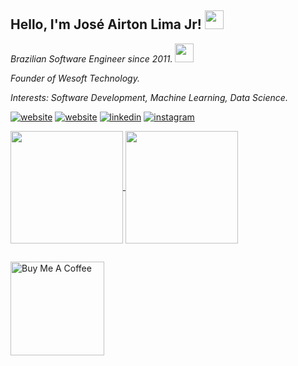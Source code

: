 ## Hello, I'm José Airton Lima Jr! <img src="https://raw.githubusercontent.com/MartinHeinz/MartinHeinz/master/wave.gif" width="30px" height="30px" />

<p><em>Brazilian Software Engineer since 2011. <img src="https://media.giphy.com/media/WUlplcMpOCEmTGBtBW/giphy.gif" width="30"></em></p>
<p><em>Founder of Wesoft Technology.</em></p>
<p><em>Interests: Software Development, Machine Learning, Data Science.</em></p>

[![website](https://img.shields.io/website?label=AirtonLima.dev&style=for-the-badge&url=http://airtonlima.dev.br/)](http://airtonlima.dev.br/)
[![website](https://img.shields.io/website?label=DevSagaz&style=for-the-badge&logo=blogger&logoColor=white&url=https://devsagaz.com.br/)](https://devsagaz.com.br/)
[![linkedin](https://img.shields.io/badge/LinkedIn-0077B5?style=for-the-badge&logo=linkedin&logoColor=white)](https://www.linkedin.com/in/joseairtonjr/)
[![instagram](https://img.shields.io/badge/Instagram-E4405F?style=for-the-badge&logo=instagram&logoColor=white)](https://www.instagram.com/airtonlima.jr/)


<div>
    <a href="https://github.com/airtonlima" />
    <img align="center" height=180em" src="https://github-readme-stats.vercel.app/api?username=airtonlima&show_icons=true&theme=tokyonight&include_all_commits=true&count_private=true" />
    <img align="center" height=180em" src="https://github-readme-stats.vercel.app/api/top-langs/?username=airtonlima&layout=compact&langs_count=16&theme=tokyonight" />
</div>

<!-- 
### Tecnologias que mais utilizo

<div style="display: inline_block">
    <img align="center" alt="react" src="https://img.shields.io/badge/React-20232A?style=for-the-badge&logo=react&logoColor=61DAFB" />
    <img align="center" alt="angular" src="https://img.shields.io/badge/Angular-DD0031?style=for-the-badge&logo=angular&logoColor=white" />
    <img align="center" alt="bootstrap" src="https://img.shields.io/badge/Bootstrap-563D7C?style=for-the-badge&logo=bootstrap&logoColor=white" />
    <img align="center" alt="nodejs" src="https://img.shields.io/badge/Node.js-43853D?style=for-the-badge&logo=node.js&logoColor=white" />
    <img align="center" alt="python" src="https://img.shields.io/badge/Python-14354C?style=for-the-badge&logo=python&logoColor=white" />
    <img align="center" alt="aws" src="https://img.shields.io/badge/Amazon_AWS-232F3E?style=for-the-badge&logo=amazon-aws&logoColor=white" />
</div> -->

##

<a href="https://www.buymeacoffee.com/airton.lima" target="_blank"><img src="https://cdn.buymeacoffee.com/buttons/v2/default-yellow.png" alt="Buy Me A Coffee" width="150"></a>
<!-- <p>If you like what I do, maybe consider buying me a coffee/tea. 🥺👉👈</p> -->
